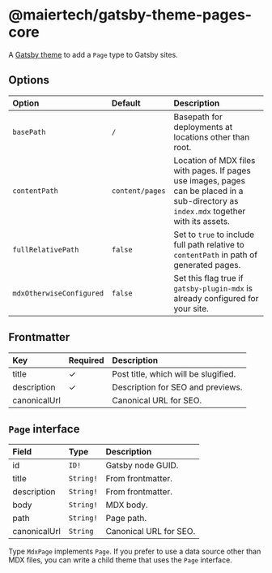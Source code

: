 # @maiertech/gatsby-theme-pages-core

A [Gatsby theme](https://www.gatsbyjs.com/docs/themes/what-are-gatsby-themes/)
to add a `Page` type to Gatsby sites.

## Options

| Option                   | Default         | Description                                                                                                                            |
| :----------------------- | :-------------- | :------------------------------------------------------------------------------------------------------------------------------------- |
| `basePath`               | `/`             | Basepath for deployments at locations other than root.                                                                                 |
| `contentPath`            | `content/pages` | Location of MDX files with pages. If pages use images, pages can be placed in a sub-directory as `index.mdx` together with its assets. |
| `fullRelativePath`       | `false`         | Set to `true` to include full path relative to `contentPath` in path of generated pages.                                               |
| `mdxOtherwiseConfigured` | `false`         | Set this flag true if `gatsby-plugin-mdx` is already configured for your site.                                                         |

## Frontmatter

| Key          | Required | Description                          |
| :----------- | :------- | :----------------------------------- |
| title        | ✓        | Post title, which will be slugified. |
| description  | ✓        | Description for SEO and previews.    |
| canonicalUrl |          | Canonical URL for SEO.               |

## `Page` interface

| Field        | Type      | Description            |
| :----------- | :-------- | :--------------------- |
| id           | `ID!`     | Gatsby node GUID.      |
| title        | `String!` | From frontmatter.      |
| description  | `String!` | From frontmatter.      |
| body         | `String!` | MDX body.              |
| path         | `String!` | Page path.             |
| canonicalUrl | `String`  | Canonical URL for SEO. |

Type `MdxPage` implements `Page`. If you prefer to use a data source other than
MDX files, you can write a child theme that uses the `Page` interface.
